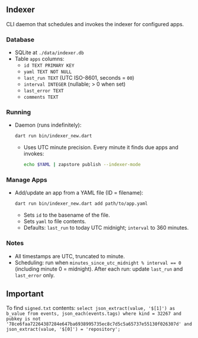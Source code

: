 ## Indexer

CLI daemon that schedules and invokes the indexer for configured apps.

### Database
- SQLite at `./data/indexer.db`
- Table `apps` columns:
  - `id TEXT PRIMARY KEY`
  - `yaml TEXT NOT NULL`
  - `last_run TEXT` (UTC ISO-8601, seconds = `00`)
  - `interval INTEGER` (nullable; > 0 when set)
  - `last_error TEXT`
  - `comments TEXT`
  

### Running
- Daemon (runs indefinitely):
  ```bash
  dart run bin/indexer_new.dart
  ```
  - Uses UTC minute precision. Every minute it finds due apps and invokes:
    ```bash
    echo $YAML | zapstore publish --indexer-mode
    ```

  

### Manage Apps
- Add/update an app from a YAML file (ID = filename):
  ```bash
  dart run bin/indexer_new.dart add path/to/app.yaml
  ```
  - Sets `id` to the basename of the file.
  - Sets `yaml` to file contents.
  - Defaults: `last_run` to today UTC midnight; `interval` to 360 minutes.

### Notes
 - All timestamps are UTC, truncated to minute.
 - Scheduling: run when `minutes_since_utc_midnight % interval == 0` (including minute 0 = midnight). After each run: update `last_run` and `last_error` only.

## Important

To find `signed.txt` contents: `select json_extract(value, '$[1]') as b_value from events, json_each(events.tags) where kind = 32267 and pubkey is not '78ce6faa72264387284e647ba6938995735ec8c7d5c5a65737e55130f026307d' and json_extract(value, '$[0]') = 'repository';`